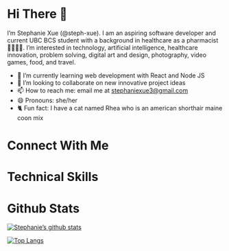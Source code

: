 # Hi There 👋

I’m Stephanie Xue (@steph-xue). I am an aspiring software developer and current UBC BCS student with a background in healthcare as a pharmacist 👩‍💻👩‍⚕️. I’m interested in technology, artificial intelligence, healthcare innovation, problem solving, digital art and design, photography, video games, food, and travel.
- 🌱 I’m currently learning web development with React and Node JS
- 💞️ I’m looking to collaborate on new innovative project ideas
- 📫 How to reach me: email me at stephaniexue3@gmail.com
- 😄 Pronouns: she/her
- 🐈 Fun fact: I have a cat named Rhea who is an american shorthair maine coon mix 

# Connect With Me

# Technical Skills

# Github Stats

[![Stephanie’s github stats](https://github-readme-stats.vercel.app/api?username=steph-xue)](https://github.com/steph-xue)

[![Top Langs](https://github-readme-stats.vercel.app/api/top-langs/?username=steph-xue&layout=compact)](https://github.com/steph-xue)
